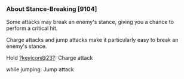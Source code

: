 ### About Stance-Breaking [9104]

Some attacks may break an enemy's stance, giving you a chance to perform a critical hit.

Charge attacks and jump attacks make it particularly easy to break an enemy's stance.

Hold [?keyicon@23?](mailto:?keyicon@23?): Charge attack

while jumping: Jump attack